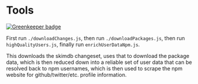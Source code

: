 # Tools

[![Greenkeeper badge](https://badges.greenkeeper.io/retrohacker/npm-datamining.svg)](https://greenkeeper.io/)

First run `./downloadChanges.js`, then run `./downloadPackages.js`, then run `highQualityUsers.js`, finally run `enrichUserDataNpm.js`.

This downloads the skimdb changeset, uses that to download the package data, which is then reduced down into a reliable set of user data that can be resolved back to npm usernames, which is then used to scrape the npm website for github/twitter/etc. profile information.
